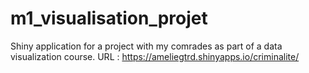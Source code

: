 # m1_visualisation_projet
Shiny application for a project with my comrades as part of a data visualization course.
URL : https://ameliegtrd.shinyapps.io/criminalite/
